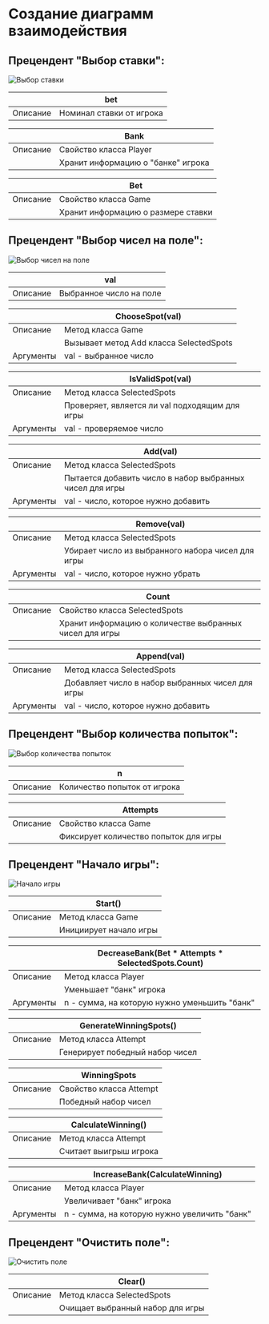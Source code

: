 # Создание диаграмм взаимодействия

## Прецендент "Выбор ставки":

![Выбор ставки](images/lab4/сделать%20ставку.png)

|| bet |
|---|---|
| Описание | Номинал ставки от игрока |

|| Bank |
|---|---|
| Описание | Свойство класса Player |
| | Хранит информацию о "банке" игрока |

|| Bet |
|---|---|
| Описание | Свойство класса Game |
| | Хранит информацию о размере ставки |

## Прецендент "Выбор чисел на поле":

![Выбор чисел на поле](images/lab4/выбрать%20спот.png)

|| val |
|---|---|
| Описание | Выбранное число на поле |

|| ChooseSpot(val) |
|---|---|
| Описание | Метод класса Game |
| | Вызывает метод Add класса SelectedSpots |
| Аргументы | val - выбранное число |

|| IsValidSpot(val) |
|---|---|
| Описание | Метод класса SelectedSpots |
| | Проверяет, является ли val подходящим для игры |
| Аргументы | val - проверяемое число |

|| Add(val) |
|---|---|
| Описание | Метод класса SelectedSpots |
| | Пытается добавить число в набор выбранных чисел для игры |
| Аргументы | val - число, которое нужно добавить |

|| Remove(val) |
|---|---|
| Описание | Метод класса SelectedSpots |
| | Убирает число из выбранного набора чисел для игры |
| Аргументы | val - число, которое нужно убрать |

|| Count |
|---|---|
| Описание | Свойство класса SelectedSpots |
| | Хранит информацию о количестве выбранных чисел для игры |

|| Append(val) |
|---|---|
| Описание | Метод класса SelectedSpots |
| | Добавляет число в набор выбранных чисел для игры |
| Аргументы | val - число, которое нужно добавить |


## Прецендент "Выбор количества попыток":

![Выбор количества попыток](images/lab4/выбрать%20кол-во%20попыток.png)

|| n |
|---|---|
| Описание | Количество попыток от игрока |

|| Attempts |
|---|---|
| Описание | Свойство класса Game |
| | Фиксирует количество попыток для игры |

## Прецендент "Начало игры":

![Начало игры](images/lab4/начать%20игру.png)

|| Start() |
|---|---|
| Описание | Метод класса Game |
| | Инициирует начало игры |

|| DecreaseBank(Bet * Attempts * SelectedSpots.Count) |
|---|---|
| Описание | Метод класса Player |
| | Уменьшает "банк" игрока |
| Аргументы | n - сумма, на которую нужно уменьшить "банк" |

|| GenerateWinningSpots() |
|---|---|
| Описание | Метод класса Attempt |
| | Генерирует победный набор чисел |

|| WinningSpots |
|---|---|
| Описание | Свойство класса Attempt |
| | Победный набор чисел |

|| CalculateWinning() |
|---|---|
| Описание | Метод класса Attempt |
| | Считает выигрыш игрока |

|| IncreaseBank(CalculateWinning) |
|---|---|
| Описание | Метод класса Player |
| | Увеличивает "банк" игрока |
| Аргументы | n - сумма, на которую нужно увеличить "банк" |


## Прецендент "Очистить поле":

![Очистить поле](images/lab4/очистить%20поле.png)

|| Clear() |
|---|---|
| Описание | Метод класса SelectedSpots |
| | Очищает выбранный набор для игры |
